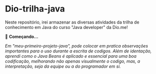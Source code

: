 # Dio-trilha-java
Neste repositório, irei armazenar as diversas atividades da trilha de conhecimento em Java do curso "Java developer" da Dio.me!

:3rd_place_medal: **Começando...**

*Em "meu-primeiro-projeto-java", pode colocar em pratica observações importantes para o uso durante a escrita de codigos. Além de identação, aprendi como o Java Beans é aplicado e essencial para uma boa codificação, melhorando não apenas visualmente o codigo, mas, a interpretação, seja da equipe ou a do programador em si.*
